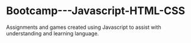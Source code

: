 # Bootcamp---Javascript-HTML-CSS
Assignments and games created using Javascript to assist with understanding and learning language.
